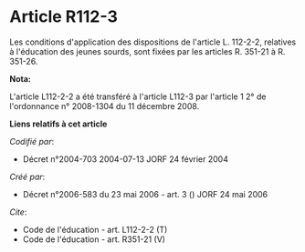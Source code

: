 # Article R112-3

Les conditions d'application des dispositions de l'article L. 112-2-2, relatives à l'éducation des jeunes sourds, sont fixées
par les articles R. 351-21 à R. 351-26.

**Nota:**

L'article L112-2-2 a été transféré à l'article L112-3 par l'article 1 2° de l'ordonnance n° 2008-1304 du 11 décembre 2008.

**Liens relatifs à cet article**

_Codifié par_:

  - Décret n°2004-703 2004-07-13 JORF 24 février 2004

_Créé par_:

  - Décret n°2006-583 du 23 mai 2006 - art. 3 () JORF 24 mai 2006

_Cite_:

  - Code de l'éducation - art. L112-2-2 (T)
  - Code de l'éducation - art. R351-21 (V)
